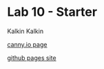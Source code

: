 # Lab 10 - Starter

Kalkin Kalkin

[canny.io page](https://cse110-lab10-kalkulator413.canny.io/)

[github pages site](https://kalkin413.github.io/Lab10_Starter/)